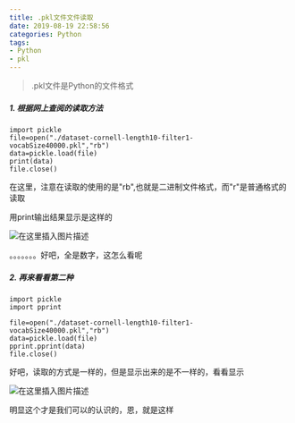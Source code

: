 ```yaml
---
title: .pkl文件文件读取
date: 2019-08-19 22:58:56
categories: Python
tags:  
- Python
- pkl
---
```


> .pkl文件是Python的文件格式

<!--more-->

##### 1. 根据网上查阅的读取方法

```pyth
import pickle
file=open("./dataset-cornell-length10-filter1-vocabSize40000.pkl","rb")
data=pickle.load(file)
print(data)
file.close()
```

在这里，注意在读取的使用的是"rb",也就是二进制文件格式，而"r"是普通格式的读取

用print输出结果显示是这样的

![在这里插入图片描述](https://img-blog.csdnimg.cn/20190819234548841.png?x-oss-process=image/watermark,type_ZmFuZ3poZW5naGVpdGk,shadow_10,text_aHR0cHM6Ly9ibG9nLmNzZG4ubmV0L0tpbmdfa2V5,size_16,color_FFFFFF,t_70)

。。。。。。。好吧，全是数字，这怎么看呢

##### 2. 再来看看第二种

```pyth
import pickle
import pprint

file=open("./dataset-cornell-length10-filter1-vocabSize40000.pkl","rb")
data=pickle.load(file)
pprint.pprint(data)
file.close()
```

好吧，读取的方式是一样的，但是显示出来的是不一样的，看看显示

![在这里插入图片描述](https://img-blog.csdnimg.cn/20190819234601553.png?x-oss-process=image/watermark,type_ZmFuZ3poZW5naGVpdGk,shadow_10,text_aHR0cHM6Ly9ibG9nLmNzZG4ubmV0L0tpbmdfa2V5,size_16,color_FFFFFF,t_70)

明显这个才是我们可以的认识的，恩，就是这样